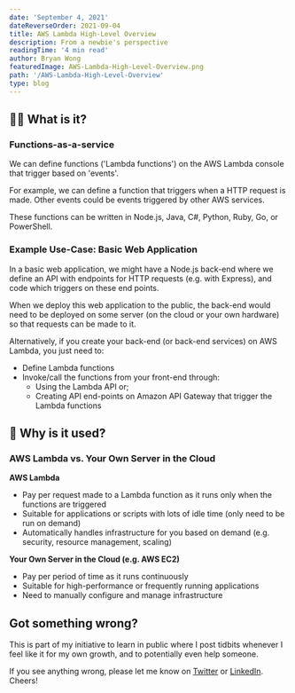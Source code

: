 ```yaml
---
date: 'September 4, 2021'
dateReverseOrder: 2021-09-04
title: AWS Lambda High-Level Overview
description: From a newbie's perspective
readingTime: '4 min read'
author: Bryan Wong
featuredImage: AWS-Lambda-High-Level-Overview.png
path: '/AWS-Lambda-High-Level-Overview'
type: blog
---
```


## 😵‍💫 What is it?

### Functions-as-a-service

We can define functions ('Lambda functions') on the AWS Lambda console that trigger based on 'events'.

For example, we can define a function that triggers when a HTTP request is made. Other events could be events triggered by other AWS services.

These functions can be written in Node.js, Java, C#, Python, Ruby, Go, or PowerShell.

### Example Use-Case: Basic Web Application

In a basic web application, we might have a Node.js back-end where we define an API with endpoints for HTTP requests (e.g. with Express), and code which triggers on these end points.

When we deploy this web application to the public, the back-end would need to be deployed on some server (on the cloud or your own hardware) so that requests can be made to it.

Alternatively, if you create your back-end (or back-end services) on AWS Lambda, you just need to:

-   Define Lambda functions
-   Invoke/call the functions from your front-end through:
    -   Using the Lambda API or;
    -   Creating API end-points on Amazon API Gateway that trigger the Lambda functions

## 🤔 Why is it used?

### AWS Lambda vs. Your Own Server in the Cloud

**AWS Lambda**

-   Pay per request made to a Lambda function as it runs only when the functions are triggered
-   Suitable for applications or scripts with lots of idle time (only need to be run on demand)
-   Automatically handles infrastructure for you based on demand (e.g. security, resource management, scaling)

**Your Own Server in the Cloud (e.g. AWS EC2)**

-   Pay per period of time as it runs continuously
-   Suitable for high-performance or frequently running applications
-   Need to manually configure and manage infrastructure

## Got something wrong?

This is part of my initiative to learn in public where I post tidbits whenever I feel like it for my own growth, and to potentially even help someone.

If you see anything wrong, please let me know on [Twitter](https://twitter.com/bryanwongyk) or [LinkedIn](https://www.linkedin.com/in/bryanwongyk/). Cheers!
